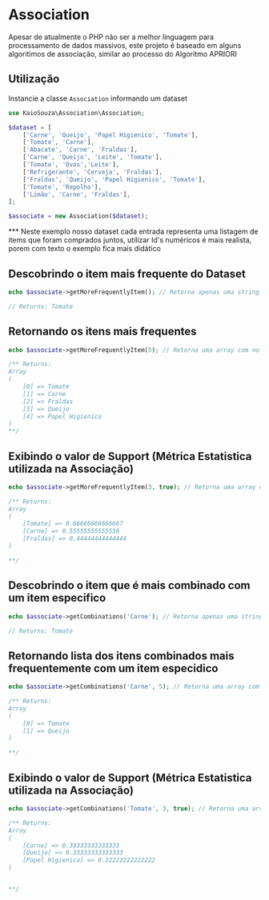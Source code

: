 # Association
Apesar de atualmente o PHP não ser a melhor linguagem para processamento de dados massivos, este projeto é baseado em
alguns algoritimos de associação, similar ao processo do Algoritmo APRIORI

## Utilização
Instancie a classe `Association` informando um dataset
```php
use KaioSouza\Association\Association;

$dataset = [
    ['Carne', 'Queijo', 'Papel Higienico', 'Tomate'],
    ['Tomate', 'Carne'],
    ['Abacate', 'Carne', 'Fraldas'],
    ['Carne', 'Queijo', 'Leite', 'Tomate'],
    ['Tomate', 'Ovos','Leite'],
    ['Refrigerante', 'Cerveja', 'Fraldas'],
    ['Fraldas', 'Queijo', 'Papel Higienico', 'Tomate'],
    ['Tomate', 'Repolho'],
    ['Limão', 'Carne', 'Fraldas'],
];

$associate = new Association($dataset);
```
*** Neste exemplo nosso dataset cada entrada representa uma listagem de items que foram comprados juntos, 
utilizar Id's numéricos é mais realista, porem com texto o exemplo fica mais didático

## Descobrindo o item mais frequente do Dataset
```php
echo $associate->getMoreFrequentlyItem(); // Retorna apenas uma string com o Item mais frequente

// Returns: Tomate
```
## Retornando os itens mais frequentes

```php
echo $associate->getMoreFrequentlyItem(5); // Retorna uma array com no "MÁXIMO" 5 items mais frequentes

/** Returns: 
Array
(
    [0] => Tomate
    [1] => Carne
    [2] => Fraldas
    [3] => Queijo
    [4] => Papel Higienico
)
**/
```

## Exibindo o valor de Support (Métrica Estatistica utilizada na Associação)

```php
echo $associate->getMoreFrequentlyItem(3, true); // Retorna uma array com no "MÁXIMO" 3 items mais frequentes e as respectivas metricas de Support

/** Returns: 
Array
(
    [Tomate] => 0.66666666666667
    [Carne] => 0.55555555555556
    [Fraldas] => 0.44444444444444
)

**/
```


## Descobrindo o item que é mais combinado com um item especifico
```php
echo $associate->getCombinations('Carne'); // Retorna apenas uma string com o Item combinado mais frequentemente

// Returns: Tomate
```

## Retornando lista dos itens combinados mais frequentemente com um item especidico

```php
echo $associate->getCombinations('Carne', 5); // Retorna uma array com no "MÁXIMO" 5 items com combinação mais frequentes

/** Returns: 
Array
(
    [0] => Tomate
    [1] => Queijo
)

**/
```

## Exibindo o valor de Support (Métrica Estatistica utilizada na Associação)

```php
echo $associate->getCombinations('Tomate', 3, true); // Retorna uma array com no "MÁXIMO" 3 items com combinação mais frequentes e as respectivas metricas de Support

/** Returns: 
Array
(
    [Carne] => 0.33333333333333
    [Queijo] => 0.33333333333333
    [Papel Higienico] => 0.22222222222222
)


**/
```
